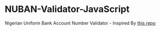 # NUBAN-Validator-JavaScript
Nigerian Uniform Bank Account Number Validator - Inspired By <a href="https://github.com/Zifah/Nigeria-Bank-Account-NUBAN-Algorithm">this repo</a>
